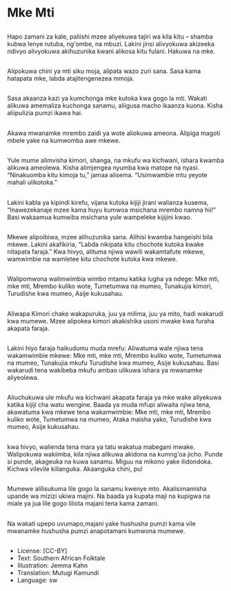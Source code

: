 # Mke Mti

##
Hapo zamani za kale, paliishi mzee aliyekuwa tajiri
wa kila kitu – shamba kubwa lenye rutuba, ng'ombe,
na mbuzi.
Lakini jinsi alivyokuwa akizeeka ndivyo alivyokuwa
akihuzunika kwani alikosa kitu fulani.
Hakuwa na mke.

##
Alipokuwa chini ya mti siku moja,
alipata wazo zuri sana.
Sasa kama hatapata mke, labda
atajitengenezea mmoja.

##
Sasa akaanza kazi ya kumchonga
mke kutoka kwa gogo la mti.
Wakati alikuwa amemaliza
kuchonga sanamu, aliigusa macho
ikaanza kuona.
Kisha aliipulizia pumzi ikawa hai.

##
Akawa mwanamke mrembo zaidi ya
wote aliokuwa ameona.
Alipiga magoti mbele yake na
kumwomba awe mkewe.

##
Yule mume alimvisha kimori,
shanga, na mkufu wa kichwani,
ishara kwamba alikuwa ameolewa.
Kisha alimjengea nyumba kwa
matope na nyasi.
“Ninakuomba kitu kimoja tu,” jamaa
alisema. “Usimwambie mtu yeyote
mahali ulikotoka.”

##
Lakini kabla ya kipindi kirefu, vijana
kutoka kijiji jirani walianza kusema,
“Inawezekanaje mzee kama huyu
kumwoa msichana mrembo namna
hii!”
Basi wakaamua kumwiba msichana
yule wampeleke kijijini kwao.

##
Mkewe alipoibiwa, mzee alihuzunika sana.
Alihisi kwamba hangeishi bila mkewe.
Lakini akafikiria, “Labda nikipata kitu chochote
kutoka kwake nitapata faraja.”
Kwa hivyo, alituma njiwa wawili wakamtafute
mkewe, wamwimbie na wamletee kitu chochote
kutoka kwa mkewe.

##
Walipomwona walimwimbia wimbo
mtamu katika lugha ya ndege:
Mke mti, mke mti,
Mrembo kuliko wote,
Tumetumwa na mumeo,
Tunakujia kimori,
Turudishe kwa mumeo,
Asije kukusahau.

##
Aliwapa Kimori chake wakapuruka, juu ya milima, juu ya mito, hadi wakarudi kwa mumewe.
Mzee alipokea kimori akakishika usoni mwake kwa furaha akapata faraja.

##
Lakini hiyo faraja haikudumu muda mrefu:
Aliwatuma wale njiwa tena wakamwimbie mkewe:
Mke mti, mke mti,
Mrembo kuliko wote,
Tumetumwa na mumeo,
Tunakujia mkufu
Turudishe kwa mumeo,
Asije kukusahau.
Basi wakarudi tena wakibeba mkufu ambao ulikuwa
ishara ya mwanamke aliyeolewa.

##
Aliuchukuwa ule mkufu wa kichwani akapata faraja
ya mke wake aliyekuwa katika kijiji cha watu
wengine.
Baada ya muda mfupi aliwaita njiwa tena,
akawatuma kwa mkewe tena wakamwimbie:
Mke mti, mke mti,
Mrembo kuliko wote,
Tumetumwa na mumeo,
Ataka maisha yako,
Turudishe kwa mumeo,
Asije kukusahau.

##
kwa hivyo, walienda tena mara ya tatu wakatua
mabegani mwake.
Walipokuwa wakiimba, kila njiwa alikuwa akidona na
kumng'oa jicho.
Punde si punde, akageuka na kuwa sanamu.
Miguu na mikono yake ilidondoka.
Kichwa vilevile kilianguka. Akaanguka chini, pu!

##
Mumewe alilisukuma lile gogo la
sanamu kwenye mto.
Akalisimamisha upande wa mizizi
ukiwa majini.
Na baada ya kupata maji na
kupigwa na miale ya jua lile gogo
liliota majani tena kama zamani.

##
Na wakati upepo uvumapo,majani
yake hushusha pumzi kama vile
mwanamke hushusha pumzi
anapotamani kumwona mumewe.

##
* License: [CC-BY]
* Text: Southern African Folktale
* Illustration: Jemma Kahn
* Translation: Mutugi Kamundi
* Language: sw

